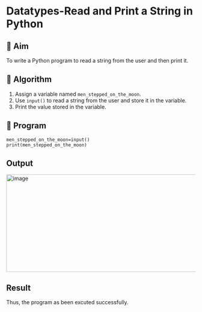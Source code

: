 # Datatypes-Read and Print a String in Python

## 🎯 Aim
To write a Python program to read a string from the user and then print it.

## 🧠 Algorithm
1. Assign a variable named `men_stepped_on_the_moon`.
2. Use `input()` to read a string from the user and store it in the variable.
3. Print the value stored in the variable.

## 🧾 Program
```
men_stepped_on_the_moon=input()
print(men_stepped_on_the_moon)
```
## Output

<img width="930" height="259" alt="image" src="https://github.com/user-attachments/assets/2c501462-2aa0-4451-aab7-dd934dee22b2" />

## Result

Thus, the program as been excuted successfully.
